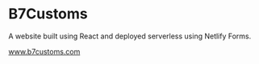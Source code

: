# B7Customs
A website built using React and deployed serverless using Netlify Forms.

www.b7customs.com
